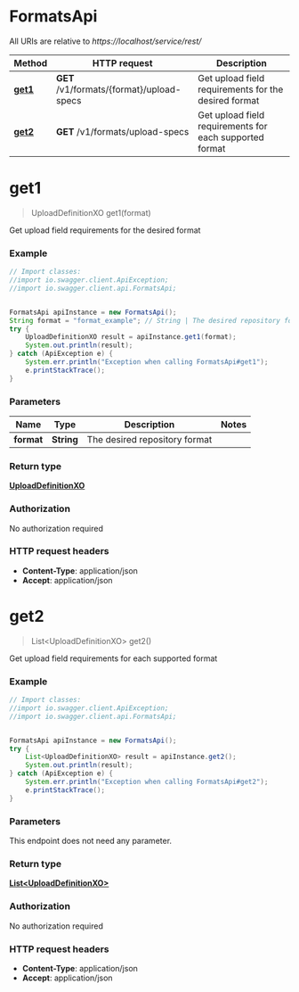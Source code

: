 # FormatsApi

All URIs are relative to *https://localhost/service/rest/*

Method | HTTP request | Description
------------- | ------------- | -------------
[**get1**](FormatsApi.md#get1) | **GET** /v1/formats/{format}/upload-specs | Get upload field requirements for the desired format
[**get2**](FormatsApi.md#get2) | **GET** /v1/formats/upload-specs | Get upload field requirements for each supported format


<a name="get1"></a>
# **get1**
> UploadDefinitionXO get1(format)

Get upload field requirements for the desired format



### Example
```java
// Import classes:
//import io.swagger.client.ApiException;
//import io.swagger.client.api.FormatsApi;


FormatsApi apiInstance = new FormatsApi();
String format = "format_example"; // String | The desired repository format
try {
    UploadDefinitionXO result = apiInstance.get1(format);
    System.out.println(result);
} catch (ApiException e) {
    System.err.println("Exception when calling FormatsApi#get1");
    e.printStackTrace();
}
```

### Parameters

Name | Type | Description  | Notes
------------- | ------------- | ------------- | -------------
 **format** | **String**| The desired repository format |

### Return type

[**UploadDefinitionXO**](UploadDefinitionXO.md)

### Authorization

No authorization required

### HTTP request headers

 - **Content-Type**: application/json
 - **Accept**: application/json

<a name="get2"></a>
# **get2**
> List&lt;UploadDefinitionXO&gt; get2()

Get upload field requirements for each supported format



### Example
```java
// Import classes:
//import io.swagger.client.ApiException;
//import io.swagger.client.api.FormatsApi;


FormatsApi apiInstance = new FormatsApi();
try {
    List<UploadDefinitionXO> result = apiInstance.get2();
    System.out.println(result);
} catch (ApiException e) {
    System.err.println("Exception when calling FormatsApi#get2");
    e.printStackTrace();
}
```

### Parameters
This endpoint does not need any parameter.

### Return type

[**List&lt;UploadDefinitionXO&gt;**](UploadDefinitionXO.md)

### Authorization

No authorization required

### HTTP request headers

 - **Content-Type**: application/json
 - **Accept**: application/json

